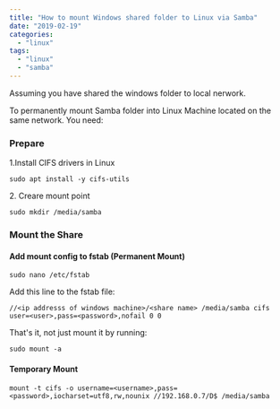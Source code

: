 ```yaml
---
title: "How to mount Windows shared folder to Linux via Samba"
date: "2019-02-19"
categories: 
  - "linux"
tags: 
  - "linux"
  - "samba"
---
```


Assuming you have shared the windows folder to local nerwork.

To permanently mount Samba folder into Linux Machine located on the same network. You need:

### Prepare

1.Install CIFS drivers in Linux

```
sudo apt install -y cifs-utils
```

2\. Creare mount point

```
sudo mkdir /media/samba
```

### Mount the Share

#### Add mount config to fstab (Permanent Mount)

```
sudo nano /etc/fstab
```

Add this line to the fstab file:

```
//<ip addresss of windows machine>/<share name> /media/samba cifs user=<user>,pass=<password>,nofail 0 0
```

That's it, not just mount it by running:

```
sudo mount -a
```

#### Temporary Mount

```
mount -t cifs -o username=<username>,pass=<password>,iocharset=utf8,rw,nounix //192.168.0.7/D$ /media/samba
```
